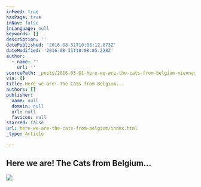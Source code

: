 ```yaml
---
inFeed: true
hasPage: true
inNav: false
inLanguage: null
keywords: []
description: ''
datePublished: '2016-08-31T10:08:12.673Z'
dateModified: '2016-08-31T10:08:05.228Z'
author:
  - name: ''
    url: ''
sourcePath: _posts/2016-05-01-here-we-are-the-cats-from-belgium-viennas-kleines-cafe.md
via: {}
title: Here we are! The Cats from Belgium...
authors: []
publisher:
  name: null
  domain: null
  url: null
  favicon: null
starred: false
url: here-we-are-the-cats-from-belgium/index.html
_type: Article

---
```

## Here we are! The Cats from Belgium...
![](https://the-grid-user-content.s3-us-west-2.amazonaws.com/1a1eb1af-bf4f-49d5-9744-d2c6307d3a54.jpg)